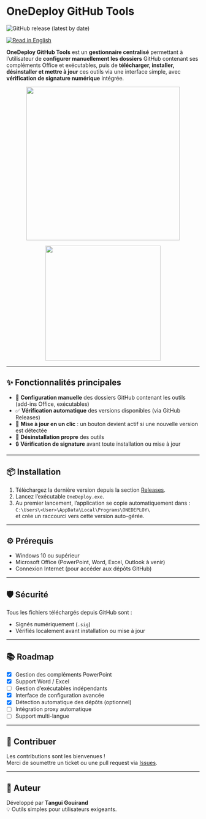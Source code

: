 # OneDeploy GitHub Tools

![GitHub release (latest by date)](https://img.shields.io/github/v/release/Tangui-Gouirand/PPT-ADDIN-MANAGER?label=version&color=blue)

[![Read in English](https://img.shields.io/badge/language-English-blue)](README.en.md)

**OneDeploy GitHub Tools** est un **gestionnaire centralisé** permettant à l’utilisateur de **configurer manuellement les dossiers** GitHub contenant ses compléments Office et exécutables, puis de **télécharger, installer, désinstaller et mettre à jour** ces outils via une interface simple, avec **vérification de signature numérique** intégrée.

<p align="center">
  <img src="https://github.com/user-attachments/assets/a3ba853d-008e-47cc-b695-501a1d8b6d66" width="400"/>
</p>

<p align="center">
  <img src="https://github.com/user-attachments/assets/ece29652-88d0-4f90-b475-a3fd01bd7ff9" width="300"/>
</p>

---

## ✨ Fonctionnalités principales

- 📁 **Configuration manuelle** des dossiers GitHub contenant les outils (add-ins Office, exécutables)
- ✅ **Vérification automatique** des versions disponibles (via GitHub Releases)
- 🔘 **Mise à jour en un clic** : un bouton devient actif si une nouvelle version est détectée
- 🧹 **Désinstallation propre** des outils
- 🔒 **Vérification de signature** avant toute installation ou mise à jour

---

## 📦 Installation

1. Téléchargez la dernière version depuis la section [Releases](https://github.com/Tangui-Gouirand/PPT-ADDIN-MANAGER/releases).
2. Lancez l’exécutable `OneDeploy.exe`.
3. Au premier lancement, l’application se copie automatiquement dans :  
   `C:\Users\<User>\AppData\Local\Programs\ONEDEPLOY\`  
   et crée un raccourci vers cette version auto-gérée.

---

## ⚙️ Prérequis

- Windows 10 ou supérieur  
- Microsoft Office (PowerPoint, Word, Excel, Outlook à venir)  
- Connexion Internet (pour accéder aux dépôts GitHub)  

---

## 🛡️ Sécurité

Tous les fichiers téléchargés depuis GitHub sont :  
- Signés numériquement (`.sig`)  
- Vérifiés localement avant installation ou mise à jour  

---

## 📚 Roadmap

- [x] Gestion des compléments PowerPoint  
- [x] Support Word / Excel  
- [ ] Gestion d’exécutables indépendants  
- [x] Interface de configuration avancée  
- [x] Détection automatique des dépôts (optionnel)  
- [ ] Intégration proxy automatique
- [ ] Support multi-langue

---

## 🤝 Contribuer

Les contributions sont les bienvenues !  
Merci de soumettre un ticket ou une pull request via [Issues](https://github.com/Tangui-Gouirand/PPT-ADDIN-MANAGER/issues).

---

## 👤 Auteur

Développé par **Tangui Gouirand**  
💡 Outils simples pour utilisateurs exigeants.
